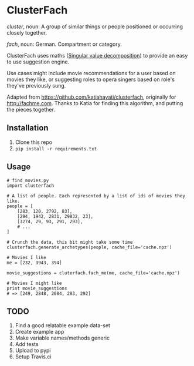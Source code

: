 # ClusterFach

_cluster_, noun: A group of similar things or people positioned or occurring
closely together.

_fach_, noun: German. Compartment or category.

ClusterFach uses maths ([Singular value
decomposition](https://en.wikipedia.org/wiki/Singular_value_decomposition)) to
provide an easy to use suggestion engine.

Use cases might include movie recommendations for a user based on movies they
like, or suggesting roles to opera singers based on role's they've previously
sung.

Adapted from <https://github.com/katiahayati/clusterfach>, originally for
<http://fachme.com>. Thanks to Katia for finding this algorithm, and putting
the pieces together.

## Installation

1. Clone this repo
2. `pip install -r requirements.txt`

## Usage

    # find_movies.py
    import clusterfach

    # A list of people. Each represented by a list of ids of movies they like.
    people = [
        [283, 120, 2792, 83],
        [294, 1942, 2831, 29832, 23],
        [3274, 29, 93, 291, 293],
        # ...
    ]

    # Crunch the data, this bit might take some time
    clusterfach.generate_archetypes(people, cache_file='cache.npz')

    # Movies I like
    me = [232, 3943, 394] 

    movie_suggestions = cluterfach.fach_me(me, cache_file='cache.npz')

    # Movies I might like
    print movie_suggestions
    # => [249, 2848, 2084, 283, 292]

## TODO

1. Find a good relatable example data-set
2. Create example app
3. Make variable names/methods generic
4. Add tests
5. Upload to pypi
6. Setup Travis.ci


